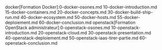 docker[Formation Docker]:0-docker-osones.md 10-docker-introduction.md 15-docker-containers.md 20-docker-concepts.md 30-docker-build-ship-run.md 40-docker-ecosystem.md 50-docker-hosts.md 55-docker-deploiement.md 60-docker-conclusion.md
openstack[Formation OpenStack administrateur]:0-openstack-osones.md 10-openstack-introduction.md 20-openstack-cloud.md 30-openstack-presentation.md 40-openstack-deploiement.md 50-openstack-iaas-tirer-partie.md 60-openstack-conclusion.md

